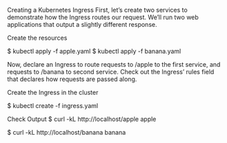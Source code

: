 Creating a Kubernetes Ingress
First, let’s create two services to demonstrate how the Ingress routes our request. We’ll run two web applications that output a slightly different response.

Create the resources

$ kubectl apply -f apple.yaml
$ kubectl apply -f banana.yaml

Now, declare an Ingress to route requests to /apple to the first service, and requests to /banana to second service. Check out the Ingress’ rules field that declares how requests are passed along.


Create the Ingress in the cluster

$ kubectl create -f ingress.yaml

Check Output
$ curl -kL http://localhost/apple
apple

$ curl -kL http://localhost/banana
banana
